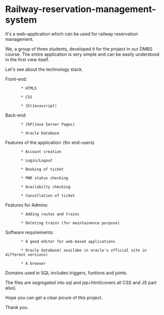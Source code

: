 # Railway-reservation-management-system
It's a web-application which can be used for railway reservation management.

We, a group of three students, developed it for the project in our DMBS course. The entire application is very simple and can be easily understood in the first view itself. 

Let's see about the technology stack.

Front-end: 
           
           * HTML5

           * CSS
           
           * JS(Javascript)

Back-end:  
           
           * JSP(Java Server Pages)

           * Oracle Database
           
Features of the application: (for end-users)
           
           * Account creation
           
           * Login/Logout 
           
           * Booking of ticket
           
           * PNR status checking
           
           * Availabilty checking
           
           * Cancellation of ticket
          
Features for Admins:
           
           * Adding routes and trains
           
           * Deleting trains (for maintainence purpose)
           
Software requirements:
           
           * A good editor for web-based applications
           
           * Oracle database( availabe in oracle's official site in different versions)
           
           * A browser 


Domains used in SQL includes triggers, funtions and joints.           

The files are segregated into sql and jsp+html(covers all CSS and JS part also).

Hope you can get a clear picure of this project. 

Thank you.
